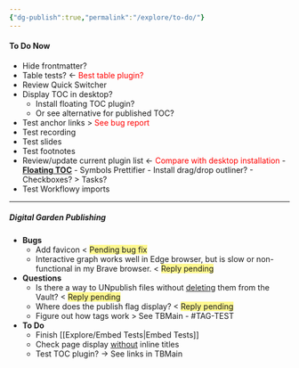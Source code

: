 ```yaml
---
{"dg-publish":true,"permalink":"/explore/to-do/"}
---
```


#### To Do Now
- Hide frontmatter?
- Table tests? <- <font color="#ff0000">Best table plugin?</font>
- Review Quick Switcher
- Display TOC in desktop?
	- Install floating TOC plugin?
	- Or see alternative for published TOC?
- Test anchor links > <font color="#ff0000">See bug report</font>
- Test recording
- Test slides
- Test footnotes
- Review/update current plugin list <- <font color="#ff0000">Compare with desktop installation</font>
		- **[Floating TOC]()**
		- Symbols Prettifier
		- Install drag/drop outliner?
		- Checkboxes? > Tasks?
- Test Workflowy imports

---

##### Digital Garden Publishing
- **Bugs**
	- Add favicon < <span style="background:#fff88f"> Pending bug fix</span>
	- Interactive graph works well in Edge browser, but is slow or non-functional in my Brave browser. < <span style="background:#fff88f">Reply pending</span>
- **Questions**
	- Is there a way to UNpublish files without <u>deleting</u> them from the Vault? < <span style="background:#fff88f">Reply pending</span>
	- Where does the publish flag display? < <span style="background:#fff88f">Reply pending</span>
	- Figure out how tags work > See TBMain - #TAG-TEST 
- **To Do**
	- Finish [[Explore/Embed Tests\|Embed Tests]] 
	- Check page display <u>without</u> inline titles
	- Test TOC plugin? -> See links in TBMain

